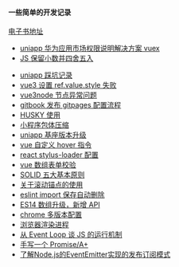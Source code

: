 #### 一些简单的开发记录

[电子书地址](https://dreamherok.github.io/writeSomeThing/)

<!--List-->
<!-- - [vue2 echarts 环图配置 ](https://dreamherok.github.io/writeSomeThing/ringChart.html) -->

- [uniapp 华为应用市场权限说明解决方案 vuex](https://dreamherok.github.io/writeSomeThing/UNIAPPPERMISSION.html)
- [JS 保留小数并四舍五入](https://dreamherok.github.io/writeSomeThing/FORMATFLOAT.html)
<!-- * [产品经理负面教材](https://dreamherok.github.io/writeSomeThing/PRODECTMANAGER.html) -->
- [uniapp 踩坑记录](https://dreamherok.github.io/writeSomeThing/IOSDATE.html)
- [vue3 设置 ref.value.style 失败](https://dreamherok.github.io/writeSomeThing/REFSTYLE.html)
- [vue3node 节点异常问题](https://dreamherok.github.io/writeSomeThing/VUE3NODE.html)
- [gitbook 发布 gitpages 配置流程](https://dreamherok.github.io/writeSomeThing/GITPAGES.html)
- [HUSKY 使用](https://dreamherok.github.io/writeSomeThing/HUSKY.html)
- [小程序包体压缩](https://dreamherok.github.io/writeSomeThing/wechappAp.html)
- [uniapp 基座版本升级](https://dreamherok.github.io/writeSomeThing/UNIAPPUPDATE.html)
- [vue 自定义 hover 指令](https://dreamherok.github.io/writeSomeThing/VUEDIRECTIVE.html)
- [react stylus-loader 配置](https://dreamherok.github.io/writeSomeThing/stylusLoader.html)
- [vue 数组表单校验](https://dreamherok.github.io/writeSomeThing/VueArrayValidate.html)
- [SOLID 五大基本原则](https://dreamherok.github.io/writeSomeThing/SOLID.html)
- [关于滚动锚点的使用](https://dreamherok.github.io/writeSomeThing/Anchors.html)
- [eslint import 保存自动删除](https://dreamherok.github.io/writeSomeThing/eslintImport.html)
- [ES14 数组升级，新增 API](https://dreamherok.github.io/writeSomeThing/ES14Array.html)
- [chrome 多版本配置](https://dreamherok.github.io/writeSomeThing/chrome.html)
- [浏览器渲染进程](https://dreamherok.github.io/writeSomeThing/bowserProcess.html)
- [从 Event Loop 谈 JS 的运行机制](https://dreamherok.github.io/writeSomeThing/eventloop.html)
- [手写一个 Promise/A+](https://dreamherok.github.io/writeSomeThing/promise/A+.html)
- [了解Node.js的EventEmitter实现的发布订阅模式](https://dreamherok.github.io/writeSomeThing/subcribe/subcribe.html)
<!--ListEnd-->